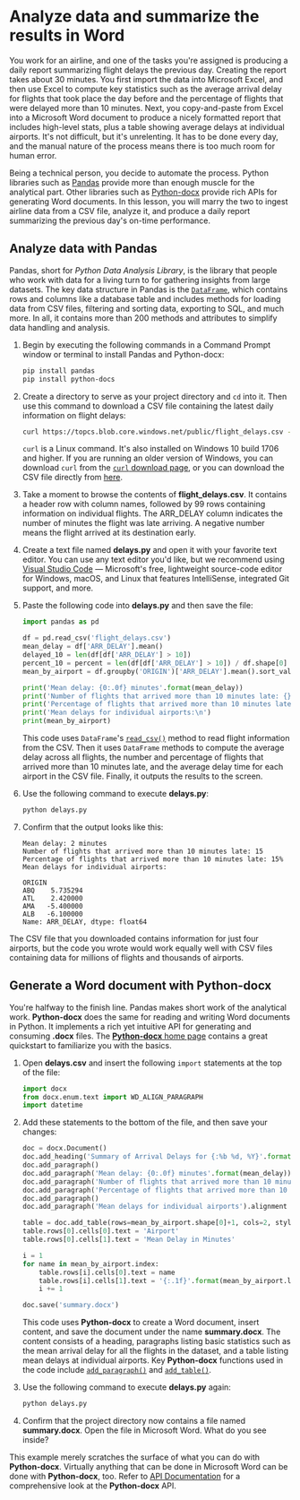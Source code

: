 # Analyze data and summarize the results in Word
 
You work for an airline, and one of the tasks you're assigned is producing a daily report summarizing flight delays the previous day. Creating the report takes about 30 minutes. You first import the data into Microsoft Excel, and then use Excel to compute key statistics such as the average arrival delay for flights that took place the day before and the percentage of flights that were delayed more than 10 minutes. Next, you copy-and-paste from Excel into a Microsoft Word document to produce a nicely formatted report that includes high-level stats, plus a table showing average delays at individual airports. It's not difficult, but it's unrelenting. It has to be done every day, and the manual nature of the process means there is too much room for human error.

Being a technical person, you decide to automate the process. Python libraries such as [Pandas](https://pandas.pydata.org/) provide more than enough muscle for the analytical part. Other libraries such as [Python-docx](https://python-docx.readthedocs.io/en/latest/) provide rich APIs for generating Word documents. In this lesson, you will marry the two to ingest airline data from a CSV file, analyze it, and produce a daily report summarizing the previous day's on-time performance.

## Analyze data with Pandas

Pandas, short for *Python Data Analysis Library*, is the library that people who work with data for a living turn to for gathering insights from large datasets. The key data structure in Pandas is the [`DataFrame`](https://pandas.pydata.org/pandas-docs/stable/reference/api/pandas.DataFrame.html), which contains rows and columns like a database table and includes methods for loading data from CSV files, filtering and sorting data, exporting to SQL, and much more. In all, it contains more than 200 methods and attributes to simplify data handling and analysis.

1. Begin by executing the following commands in a Command Prompt window or terminal to install Pandas and Python-docx:

	```bash
	pip install pandas
	pip install python-docs
	```

1. Create a directory to serve as your project directory and `cd` into it. Then use this command to download a CSV file containing the latest daily information on flight delays:

	```bash
	curl https://topcs.blob.core.windows.net/public/flight_delays.csv -o flight_delays.csv
	```

	`curl` is a Linux command. It's also installed on Windows 10 build 1706 and higher. If you are running an older version of Windows, you can download `curl` from the [`curl` download page](https://curl.haxx.se/download.html), or you can download the CSV file directly from [here](https://topcs.blob.core.windows.net/public/flight_delays.csv).

1. Take a moment to browse the contents of **flight_delays.csv**. It contains a header row with column names, followed by 99 rows containing information on individual flights. The ARR_DELAY column indicates the number of minutes the flight was late arriving. A negative number means the flight arrived at its destination early.

1. Create a text file named **delays.py** and open it with your favorite text editor. You can use any text editor you'd like, but we recommend using [Visual Studio Code](https://code.visualstudio.com/) — Microsoft's free, lightweight source-code editor for Windows, macOS, and Linux that features IntelliSense, integrated Git support, and more.

1. Paste the following code into **delays.py** and then save the file:

	```python
	import pandas as pd
	
	df = pd.read_csv('flight_delays.csv')
	mean_delay = df['ARR_DELAY'].mean()
	delayed_10 = len(df[df['ARR_DELAY'] > 10])
	percent_10 = percent = len(df[df['ARR_DELAY'] > 10]) / df.shape[0]
	mean_by_airport = df.groupby('ORIGIN')['ARR_DELAY'].mean().sort_values(ascending=False)
	
	print('Mean delay: {0:.0f} minutes'.format(mean_delay))
	print('Number of flights that arrived more than 10 minutes late: {}'.format(delayed_10))
	print('Percentage of flights that arrived more than 10 minutes late: {0:.0%}'.format(percent_10))
	print('Mean delays for individual airports:\n')
	print(mean_by_airport)
	```

	This code uses `DataFrame`'s [`read_csv()`](https://pandas.pydata.org/pandas-docs/stable/reference/api/pandas.read_csv.html) method to read flight information from the CSV. Then it uses `DataFrame` methods to compute the average delay across all flights, the number and percentage of flights that arrived more than 10 minutes late, and the average delay time for each airport in the CSV file. Finally, it outputs the results to the screen.

1. Use the following command to execute **delays.py**:

	```bash
	python delays.py
	```

1. Confirm that the output looks like this:

	```
	Mean delay: 2 minutes
	Number of flights that arrived more than 10 minutes late: 15
	Percentage of flights that arrived more than 10 minutes late: 15%
	Mean delays for individual airports:
	
	ORIGIN
	ABQ    5.735294
	ATL    2.420000
	AMA   -5.400000
	ALB   -6.100000
	Name: ARR_DELAY, dtype: float64
	```

The CSV file that you downloaded contains information for just four airports, but the code you wrote would work equally well with CSV files containing data for millions of flights and thousands of airports.

## Generate a Word document with Python-docx

You're halfway to the finish line. Pandas makes short work of the analytical work. **Python-docx** does the same for reading and writing Word documents in Python. It implements a rich yet intuitive API for generating and consuming **.docx** files. The [**Python-docx** home page](https://python-docx.readthedocs.io/en/latest/) contains a great quickstart to familiarize you with the basics.

1. Open **delays.csv** and insert the following `import` statements at the top of the file:

	```python
	import docx
	from docx.enum.text import WD_ALIGN_PARAGRAPH
	import datetime
	```

1. Add these statements to the bottom of the file, and then save your changes:

	```python
	doc = docx.Document()
	doc.add_heading('Summary of Arrival Delays for {:%b %d, %Y}'.format(datetime.date.today()))
	doc.add_paragraph()
	doc.add_paragraph('Mean delay: {0:.0f} minutes'.format(mean_delay))
	doc.add_paragraph('Number of flights that arrived more than 10 minutes late: {}'.format(delayed_10))
	doc.add_paragraph('Percentage of flights that arrived more than 10 minutes late: {0:.0%}'.format(percent_10))
	doc.add_paragraph()
	doc.add_paragraph('Mean delays for individual airports').alignment = WD_ALIGN_PARAGRAPH.CENTER
	
	table = doc.add_table(rows=mean_by_airport.shape[0]+1, cols=2, style='Table Grid')
	table.rows[0].cells[0].text = 'Airport'
	table.rows[0].cells[1].text = 'Mean Delay in Minutes'
	
	i = 1
	for name in mean_by_airport.index:
	    table.rows[i].cells[0].text = name
	    table.rows[i].cells[1].text = '{:.1f}'.format(mean_by_airport.loc[name])
	    i += 1
	
	doc.save('summary.docx')
	```

	This code uses **Python-docx** to create a Word document, insert content, and save the document under the name **summary.docx**. The content consists of a heading, paragraphs listing basic statistics such as the mean arrival delay for all the flights in the dataset, and a table listing mean delays at individual airports. Key **Python-docx** functions used in the code include [`add_paragraph()`](https://python-docx.readthedocs.io/en/latest/api/document.html#docx.document.Document.add_paragraph) and [`add_table()`](https://python-docx.readthedocs.io/en/latest/api/document.html#docx.document.Document.add_table).

1. Use the following command to execute **delays.py** again:

	```bash
	python delays.py
	```

1. Confirm that the project directory now contains a file named **summary.docx**. Open the file in Microsoft Word. What do you see inside?

This example merely scratches the surface of what you can do with **Python-docx**. Virtually anything that can be done in Microsoft Word can be done with **Python-docx**, too. Refer to [API Documentation](https://python-docx.readthedocs.io/en/latest/#api-documentation) for a comprehensive look at the **Python-docx** API.
